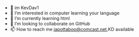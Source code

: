 - 👋 im KevDav1
- 👀 I’m interested in computer learning your language 
- 🌱 I’m currently learning html
- 💞️ I’m looking to collaborate on GitHub
- 📫 How to reach me japottaboo@comcast.net,KD available 

<!---
japottatwee is a ✨ special ✨ repository because its `README.md` (Japottatwee) appears on your GitHub profile.
You can click the Preview link to take a look at your changes.
--->
